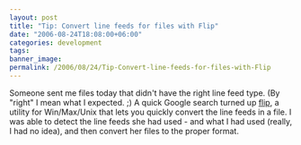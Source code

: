 ```yaml
---
layout: post
title: "Tip: Convert line feeds for files with Flip"
date: "2006-08-24T18:08:00+06:00"
categories: development 
tags: 
banner_image: 
permalink: /2006/08/24/Tip-Convert-line-feeds-for-files-with-Flip
---
```


Someone sent me files today that didn't have the right line feed type. (By "right" I mean what I expected. ;) A quick Google search turned up <a href="http://ccrma-www.stanford.edu/~craig/utility/flip/">flip</a>, a utility for Win/Max/Unix that lets you quickly convert the line feeds in a file. I was able to detect the line feeds she had used - and what I had used (really, I had no idea), and then convert her files to the proper format.